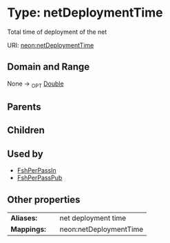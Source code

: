
# Type: netDeploymentTime


Total time of deployment of the net

URI: [neon:netDeploymentTime](https://data.neonscience.org/netDeploymentTime)


## Domain and Range

None ->  <sub>OPT</sub> [Double](types/Double.md)

## Parents


## Children


## Used by

 * [FshPerPassIn](FshPerPassIn.md)
 * [FshPerPassPub](FshPerPassPub.md)

## Other properties

|  |  |  |
| --- | --- | --- |
| **Aliases:** | | net deployment time |
| **Mappings:** | | neon:netDeploymentTime |


